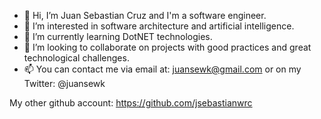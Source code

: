 - 👋 Hi, I’m Juan Sebastian Cruz and I'm a software engineer.
- 👀 I’m interested in software architecture and artificial intelligence.
- 🌱 I’m currently learning DotNET technologies.
- 💞️ I’m looking to collaborate on projects with good practices and great technological challenges.
- 📫 You can contact me via email at: juansewk@gmail.com or on my Twitter: @juansewk

My other github account: https://github.com/jsebastianwrc

<!---
juansewk/juansewk is a ✨ special ✨ repository because its `README.md` (this file) appears on your GitHub profile.
You can click the Preview link to take a look at your changes.
--->
